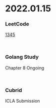 # 2022.01.15
### LeetCode
[1345](https://leetcode.com/problems/jump-game-iv/)

<br/>

### Golang Study
Chapter 8 Ongoing

<br/>

### Cubrid
ICLA Submission
